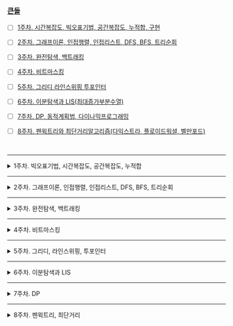 ### [큰돌](https://github.com/Jinsun-Lee/Algorithm-template/tree/master/study/1_bigstone)
- [ ] [1주차. 시간복잡도, 빅오표기법, 공간복잡도, 누적합, 구현](https://blog.naver.com/PostView.naver?blogId=jhc9639&logNo=222283814653&categoryNo=157&parentCategoryNo=0&viewDate=&currentPage=2&postListTopCurrentPage=1&from=postView)
- [ ] [2주차. 그래프이론, 인접행렬, 인접리스트, DFS, BFS, 트리순회](https://blog.naver.com/PostView.naver?blogId=jhc9639&logNo=222289089015&categoryNo=157&parentCategoryNo=0&viewDate=&currentPage=2&postListTopCurrentPage=1&from=postView)
- [ ] [3주차. 완전탐색, 백트래킹](https://blog.naver.com/PostView.naver?blogId=jhc9639&logNo=222300377004&categoryNo=157&parentCategoryNo=0&viewDate=&currentPage=2&postListTopCurrentPage=1&from=postView)
- [ ] [4주차. 비트마스킹](https://blog.naver.com/PostView.naver?blogId=jhc9639&logNo=222310927725&categoryNo=157&parentCategoryNo=0&viewDate=&currentPage=1&postListTopCurrentPage=1&from=postView)
- [ ] [5주차. 그리디 라인스위핑 투포인터](https://blog.naver.com/PostView.naver?blogId=jhc9639&logNo=222319124359&categoryNo=157&parentCategoryNo=0&viewDate=&currentPage=1&postListTopCurrentPage=1&from=postView)
- [ ] [6주차. 이분탐색과 LIS(최대증가부분수열)](https://blog.naver.com/PostView.naver?blogId=jhc9639&logNo=222335391575&categoryNo=157&parentCategoryNo=0&viewDate=&currentPage=1&postListTopCurrentPage=1&from=postView&photoView=0)
- [ ] [7주차. DP, 동적계획법, 다이나믹프로그래밍](https://blog.naver.com/PostView.naver?blogId=jhc9639&logNo=222349317111&categoryNo=157&parentCategoryNo=0&viewDate=&currentPage=1&postListTopCurrentPage=1&from=postView)
- [ ] [8주차. 펜윅트리와 최단거리알고리즘(다익스트라, 플로이드워셜, 벨만포드)](https://blog.naver.com/PostView.naver?blogId=jhc9639&logNo=222349335717&categoryNo=157&parentCategoryNo=0&viewDate=&currentPage=1&postListTopCurrentPage=1&from=postView)


</br> 

---

<details>
    <summary>1주차. 빅오표기법, 시간복잡도, 공간복잡도, 누적합</summary>

    [규현] 24-07-16

1. [실버3] 백준 10158번 "개미"   
    평면 위에서 개미가 주어진 법칙에 따라 움직이는 경로를 계산하는 문제  
    https://www.acmicpc.net/problem/10158   

2. [골드5] 백준 14891번 "톱니바퀴"  
    여러 톱니바퀴가 서로 영향을 주며 회전하는 모습을 구현하는 문제  
    https://www.acmicpc.net/problem/14891

3. [골드5] 백준 14503번 "로봇 청소기"    
    로봇이 주어진 규칙에 따라 방을 청소하는 과정을 구현해야 하는 문제  
    https://www.acmicpc.net/problem/14503

4. 1주차 전체 문제 
    - [ ] 1 - A : 2309 - http://boj.kr/5cbef80aaad4484a8c3ea73bebf2c0ab
    - [ ] 1 - A : 2309 - http://boj.kr/6b0acb8d4af043f88800c74b72d77610
    - [ ] 1 - A : 2309 - http://boj.kr/2da2c198ee3744e2babea1986b2
    - [ ] 1 - B : 10808 - http://boj.kr/1a1898996c8542889b32b4c1b2498dd0
    - [ ] 1 - C : 2979 - http://boj.kr/4e97e76bb0dd438fba134d0aada1c531
    - [ ] 1 - D : 10988 - http://boj.kr/c7b230ec84bf4153a125b858a5ef77e2
    - [ ] 1 - E : 1159 - http://boj.kr/5bf6553f957e4a4586dace497284f319
    - [ ] 1 - F : 11655 - http://boj.kr/a7e74bfb990641249d917c73a9246796
    - [ ] 1 - G : 9996 - http://boj.kr/7c429b5497b149a3a42c4a2d02b9a4b5
    - [ ] 1 - I : 1620 - http://boj.kr/0f8a07e622564e12bd5f262fc8f0d61b
    - [ ] 1 - J : 9375 - http://boj.kr/2c284c870fb64ae8adb0a5760111c03d
    - [ ] 1 - K : 1213 - http://boj.kr/316bc219aa424428a8bc5ae767894d88
    - [ ] 1 - L : 1940 - http://boj.kr/2298726c5e12472bb1882ce7ad96981f
    - [ ] 1 - M : 3986 - http://boj.kr/1797670218184cc385194f46b1b967dd
    - [ ] 1 - N : 1629 - http://boj.kr/18c305ece6324314ad0b7c6941ed9b30

</details>

---

<details>
    <summary>2주차. 그래프이론, 인접행렬, 인접리스트, DFS, BFS, 트리순회</summary>

    [은호] 24-07-29

1. [골드5] ABCDE   
    https://www.acmicpc.net/problem/13023

2. [골드2] 트리의 지름   
    https://www.acmicpc.net/problem/1167

3. [실버2] 트리의 부모찾기   
    https://www.acmicpc.net/problem/11725

4. [골드4] 불  
    https://www.acmicpc.net/problem/5427

5. 2주차 전체 문제 
    - [ ] 2 - A : 2178 – http://boj.kr/2f0e1a0d5eab489dac865b3ee7e0fa80
    - [ ] 2 - B : 1012 - http://boj.kr/c2c09d04946f4cc6844f295e38553ca6
    - [ ] 2 - C : 2468 - http://boj.kr/cf2c8a947f5041b69efd55961657526c
    - [ ] 2 - D : 2583 - http://boj.kr/e94fb8e43b714794a0950505c0091594
    - [ ] 2 - E : 1992 - http://boj.kr/f833f244536f48fa960ea96f9b5a35fb
    - [ ] 2 - F : 2828 - http://boj.kr/fdee73d789cf421db0e71ad9d332cb4a
    - [ ] 2 - H : 4659 - http://boj.kr/e531e15e4f3b4d828f8295934feafd07
    - [ ] 2 - I : 2870 - http://boj.kr/ae47352b83d04d0c9fa5f5e88d697682
    - [ ] 2 - J : 10709 - http://boj.kr/2e4e57d962ef41a9bb4bc8f670ac158c
    - [ ] 2 - K : 3474 - http://boj.kr/89fea6fe8f9241b1980f0fac22342679
    - [ ] 2 - L : 2852 - http://boj.kr/5d5e7e5459524080abec73ee77de2fbe
    - [ ] 2 - M : 1436 - http://boj.kr/20f8f3ad94314cc8ab21a004bf75dbf6
    - [ ] 2 - N : 9012 - http://boj.kr/fd0a8a36c94f49b59150c93831c29243
    - [ ] 2 - O : 4949 -http://boj.kr/5802422930814efeb41969fdf2b6d4d2
    - [ ] 2 - P : 14502 - http://boj.kr/2812582f10eb41dfa63761279266e42f
    - [ ] 2 - Q : 2636 - http://boj.kr/6ac357f0b594460389f0d086aefb2a5d
    - [ ] 2 - R : 1068 - http://boj.kr/ce4d012c085a44918188cb28f01032b0
    - [ ] 2 - S : 1325 - http://boj.kr/fe8da028da1d44b59514bc4b8231fce8
    - [ ] 2 - T : 17298 - http://boj.kr/14db359b008e4b2a9c3658689579f13e

</details>

---

<details>
    <summary>3주차. 완전탐색, 백트래킹</summary>

    [진선] 24-07-31

1. [실버1] 부등호  
    https://www.acmicpc.net/problem/2529

2. [실버1] 컴백홈  
    https://www.acmicpc.net/problem/1189

3. [골드4] 알파벳  
    https://www.acmicpc.net/problem/1987

4. 3주차 전체 문제 
    - [ ] 3 - A : 15686 - http://boj.kr/5b5feb84a65f44c19188df5fbe697fe6
    - [ ] 3 - B : 2589 - http://boj.kr/189c72950ded47cebd40f73d2a368be3
    - [ ] 3 - C : 16234 - http://boj.kr/5d7d83e1069547288f02236c01cc8d5a
    - [ ] 3 - D : 4179 - http://boj.kr/d9a60c043e7d428bac7374f83c5ca09d
    - [ ] 3 - E : 12869 - http://boj.kr/69448cd6c1b24fb193bc7564c7b1d5b0
    - [ ] 3 - F : 16637 - http://boj.kr/b9ba29f807a2445f901edce77df4ad01
    - [ ] 3 - H : 13913 - http://boj.kr/69f8a56f74744fbfb766bbc5fef23a79
    - [ ] 3 - I : 17071 - http://boj.kr/c21e35e4db3143cc9f1e809d10f6eb86
    - [ ] 3 - J : 14497 - http://boj.kr/d5e9b736ccc643fcb10a5351b836faa6
    - [ ] 3 - L : 1987 - http://boj.kr/2a094e84bae14f9091e5c3078337a80f
    - [ ] 3 - M : 2529 - http://boj.kr/f67b0fcc590a4b80b231209f2b8ce34e
    - [ ] 3 - N : 9934 - http://boj.kr/c8e5c1b6404343aeadec9950565be83c
    - [ ] 3 - O : 15684 - http://boj.kr/8f9eaa5b2ae7430db0cc593730eb23d2
    - [ ] 3 - P : 14620 - http://boj.kr/df51efdea3b04dcc85f9a1c2378ade31
    - [ ] 3 - Q : 1189 - http://boj.kr/6d4fdbb2023647f3b2da2d638287a875

</details>

---

<details>
    <summary>4주차. 비트마스킹</summary>

    [영광] 24-08-06

1. [] 막대기   
    https://www.acmicpc.net/problem/1094

2. [] 거듭제곱  
    https://www.acmicpc.net/problem/1740

3. [] 도영이가 만든 맛있는 음식  
    https://www.acmicpc.net/problem/2961

4. 4주차 전체 문제 
    - [ ] 4 - A : 19942 - http://boj.kr/6fd1c581d7154d70a7523d1151aec403  
    - [ ] 4 - B : 1285 - http://boj.kr/658b1e21df234f3b94fa9bd1ca34f0c1
    - [ ] 4 - C : 17471 - http://boj.kr/13099fe68b2a4674aa92e2b5ca5aa0dd
    - [ ] 4 - D : 1987 - http://boj.kr/83cf43180e8e4e06b693b904635263d0
    - [ ] 4 - E : 14890 - http://boj.kr/df5a39010f5247d5bf4c9a0b229e021f
    - [ ] 4 - F : 1062 - http://boj.kr/7943b7d08dcb4d30bec01eabbf160e77
    - [ ] 4 - G : 1094 - http://boj.kr/a2667a942f1e4a838e0012d5e475f0b2
    - [ ] 4 - H : 2234 - http://boj.kr/abe28301fc304e559673d0e7d259951e
    - [ ] 4 - L : 5430 - http://boj.kr/2129f658eb4045f485f71aaf2c220e04
    - [ ] 4 - M : 14405 - http://boj.kr/8399692224d64c13b576fa675192f032
    - [ ] 4 - N : 15353 - http://boj.kr/086b118d3e8345a6a2df8b342959aa1a
    - [ ] 4 - O : 15926 - http://boj.kr/e387e4094a564d429b7b2fdad9a2d02a
    - [ ] 4 - O : 15926 - http://boj.kr/99106163f0d04441ae360f7dbdd83478
    - [ ] 단계별 14단계까지 다 풀기 - https://www.acmicpc.net/step

</details>

---

<details>
    <summary>5주차. 그리디, 라인스위핑, 투포인터</summary>

    [영훈] 24-08-13

1. [실버3] 두 수의 합  
    https://www.acmicpc.net/problem/3273 

2. [실버4] 소가 길을 건너간 이유 3  
    https://www.acmicpc.net/problem/14469

3. [실버2] 1, 2, 3 더하기 3    
    https://www.acmicpc.net/problem/15988

4. 5주차 전체 문제 
    - [ ] 5 - A : 2109 - 
    - [ ] 5 - B : 9935 - http://boj.kr/74b637e8c3cb4f73a4e2fe16c567436e
    - [ ] 5 - B : 9935 - http://boj.kr/d23736ce30c54661a4b75b33da85f93f
    - [ ] 5 - C : 1781 - http://boj.kr/6bdb92878067484e9543da0368b7a8fc
    - [ ] 5 - D : 14469 - http://boj.kr/8488e6476c3347ba82f7ef451f64db4a
    - [ ] 5 - E : 1931 - http://boj.kr/db188a75b9974e3491afcc74eba70f50
    - [ ] 5 - F : 1202 - http://boj.kr/3d368ec3db774d339a9a37edaa0831c8
    - [ ] 5 - G : 1644 - http://boj.kr/d6e7e85a4d2f4d2db4ed40b19817a849
    - [ ] 5 - H : 13144 - http://boj.kr/9ec59109364441b381e3b63c3d0bb7ed
    - [ ] 5 - I : 3273 - http://boj.kr/198ebe631bb141c182acdb154b5bfaee
    - [ ] 5 - J : 1700 - http://boj.kr/680d6abc7e004d7886939b2513c31723
    - [ ] 5 - K : 17144 - http://boj.kr/82a64383f9df4df1b85926627a6382e5
    - [ ] 5 - L : 14889 - http://boj.kr/cb33737424404144bc47d087ea
    - [ ] 5 - M : 12100 - http://boj.kr/9bdd6ea43b91423e990a967b18d5c5d3
    - [ ] 5 - N : 3190 - http://boj.kr/c55486864c0440f381edb93aceb9e09b
    - [ ] 5 - O : 17406 - http://boj.kr/e9715a1eead243349c9b08c4473097f1
    - [ ] 5 - P : 15662 - http://boj.kr/14934117c8f04a898fa1219a648a0989
    - [ ] 5 - Q : 1911 – http://boj.kr/7acc05fce2334a96ab0b05710385a83e
    - [ ] 5 - R : 17825 - http://boj.kr/db0d13a9155748f38feda4624064efd9
    - [ ] 5 - S : 14888 - http://boj.kr/56261dd42fe8477daa22b16db8018f82
    - [ ] 5 - T : 17143 - http://boj.kr/e374ce45edec4589a57498b43d926f1b
    - [ ] 5 - U : 15685 - http://boj.kr/c8e6e5a1e46b423f8ee28a4d30800000
    - [ ] 5 - V : 2632 - http://boj.kr/4d702be689564c12909d64c1b2658de7
    - [ ] 5 - W : 1912 - http://boj.kr/b7243a762b294a5eafa1d3e2d59ebb9e
    - [ ] 5 - X : 15683 – http://boj.kr/827c453845cf4e2ea7814480921575dc
    - [ ] 5 - Y : 17822 - http://boj.kr/1dd5271612e44716ae369425746f8d20
    - [ ] 5 - Z : 2170 - http://boj.kr/fa4236c580624d3881c37f1d823c33e8

</details>

---

<details>
    <summary>6주차. 이분탐색과 LIS</summary>

    [은호] 24-08-21 

4. 6주차 전체 문제 
    - [ ] 6 - A : 2792 - http://boj.kr/dca28b50f6b2490c84283da2e1b042de
    - [ ] 6 - B : 2343 - http://boj.kr/e575431157ef40f48ecb65d4426
    - [ ] 6 - C : 6236 - http://boj.kr/2f2aeeef061540d184beb3d6f1499088
    - [ ] 6 - D : 7795 - http://boj.kr/9964ce091c5948cbaca44af6cefe0f97
    - [ ] 6 - E : 1269 - http://boj.kr/1a4dbe0e0cb2415997ac
    - [ ] 6 - F : 16434 - http://boj.kr/0a8e7dd89d2448c4b66e101bbd32c8da
    - [ ] 6 - F : 16434 - http://boj.kr/d4f6c5d0ba464adfbdfb985b7ac6ac09
    - [ ] 6 - G : 1072 - http://boj.kr/a683363852be4b508750d3f3382be974
    - [ ] 6 - H : 2776 - http://boj.kr/6a21a43f74594cf08963ad0de77ec89a
    - [ ] 6 - I : 14627 - http://boj.kr/1a34f4d0948243deac6d6915bcf1c8e0
    - [ ] 6 - J : 1561 - http://boj.kr/c2fb354cd24049edb34fbd09a91a38d3
    - [ ] 6 - K : 14003 - http://boj.kr/55196bfe0067418bade3005cbd45e7e3
    - [ ] 6 - L : 2670 - http://boj.kr/d34cb3945f0a46f9ae3ba22377c
    - [ ] 6 - M : 11053 - http://boj.kr/f35686ef6dfc429594c53c649a72cd8a
    - [ ] 6 - M : 11053 - http://boj.kr/eb2ea78ca3bd409eb09c15a13c26d92f
    - [ ] 6 - N : 14002 - http://boj.kr/17f8476941034cfa9eb8d55b964690bb
    - [ ] 6 - O : 2565 - http://boj.kr/781fd29992c444638a46b118a95b81d9
    - [ ] 추천문제 5문제 풀기 - https://blog.naver.com/jhc9639/222340359084

</details>

---

<details>
    <summary>7주차. DP</summary>

    [진선] 24-08-27

4. 7주차 전체 문제 
    - [ ] 7 - A : 2098 - http://boj.kr/ded320cb8108483e81827d7499fb82
    - [ ] 7 - B : 17070 - http://boj.kr/da99b8a676b64259a5d599999685ccf3
    - [ ] 7 - C : 1103 - http://boj.kr/825fa2f07d9048779e974fbf961e063a
    - [ ] 7 - D : 2240 - http://boj.kr/78b9180cccc14c76ba20ab94cf5d2810
    - [ ] 7 - D : 2240 - http://boj.kr/e56f0b23d36d4bf88f0caa55fed09acb
    - [ ] 7 - E : 4811 - http://boj.kr/b7de826306854e259723de739a492bdf
    - [ ] 7 - F : 12852 - http://boj.kr/d486bbd727cc44fe96b1dc497b05fd88
    - [ ] 7 - G : 2294 - http://boj.kr/5b0ddfc171964f77869b2f231af69
    - [ ] 7 - H : 2293 - http://boj.kr/c47b895cad5645a192a2ef6f7bf6cb5d
    - [ ] 7 - I : 4781 - http://boj.kr/dc3f6639d3034e0b9309a8c68bdd5f8f
    - [ ] 7 - J : 12865 - http://boj.kr/9bf457df9fb4457c8b5e70a52ca4c933
    - [ ] 7 - K : 1513 - http://boj.kr/60dbddfd09b34a019c1115999cf9e
    - [ ] 7 - L : 1535 – http://boj.kr/a2dad6c8b1a74752b1127f90f914c5ac
    - [ ] 7 - M : 16235 - http://boj.kr/e62e5d9f1f9842da8601a07e548ca1b5
    - [ ] 7 - N : 17136 - http://boj.kr/ac40156090a44a3883d00e1da2250094
    - [ ] 7 - O : 17837 - http://boj.kr/8b75f5061ee34006b3d95160fbaa2564
    - [ ] 7 - P : 14867 - http://boj.kr/01ca758c46154055ab85443720f133cf
    - [ ] 7 - Q : 1344 - http://boj.kr/21dcfcb491724456838629636319d766
    - [ ] 7 - R : 10942 – http://boj.kr/fca6ee00be804cfabbc8c8090225bfd0
    - [ ] 7 - S : 1509 - http://boj.kr/507e6cbfa7664e1aa55ee77ae65a4105
    - [ ] 7 - T : 5557 - http://boj.kr/548988165b0149e6ba12b1220007455c
    - [ ] 7 - U : 1450 - http://boj.kr/bbc255bb9725482587f57b3fb96453d8
    - [ ] 7 - V : 14863 - http://boj.kr/e2104f44bf4b4939ad4c7f8ab7e0bfbd
    - [ ] 7 - W : 2342 - http://boj.kr/2fb0763705824511b802e91e73a8afdd
    - [ ] 7 - X : 1480 - http://boj.kr/4bc3fb632cab4487a92a1b216fc3621d
    - [ ] 7 - Y : 3687 - http://boj.kr/f336d70d0108402e9e272eac85f64857
    - [ ] 7 - Y : 3687 - http://boj.kr/21b4548a1caa47458176414e1bf3d2fe
    - [ ] 단계별풀기 16 단계 14번문제 제외 하고 다 풀기 - https://www.acmicpc.net/step/16 

</details>

---

<details>
    <summary>8주차. 펜윅트리, 최단거리</summary>

    [영광] 24-09-03

4. 8주차 전체 문제 
    - [ ] 8 – A : 2618 - http://boj.kr/43152783f433420999d317437b7014be
    - [ ] 8 – B : 1315 - http://boj.kr/b0cd18f9fb20475fbd643f2b9f56f6ec
    - [ ] 8 – C : 17258 – http://boj.kr/56d99e00ded14c1cacbefe3eb07f6db6
    - [ ] 8 – D : 5419 - http://boj.kr/e2de316bab
    - [ ] 8 – E : 2302 - http://boj.kr/04cdd5e63bc843c2a0491955d767c25c
    - [ ] 8 – F : 1514 – http://boj.kr/17748c0760ba47049173e72c558c6cf7
    - [ ] 8 – G : 17623 - http://boj.kr/00ad4ac2aa44401aaaf96f0a97e14449
    - [ ] 8 – H : 17297 - http://boj.kr/4c160e4bca614744b571c47351a6c419
    - [ ] 8 – I : 1280 - http://boj.kr/44c2eee4e7d84583b105ede311497d38
    - [ ] 8 – J : 3653 - http://boj.kr/7be701572ee54c6990d42dfe4d9ea6af
    - [ ] 8 – K : 2042 - http://boj.kr/d1f5fb2b5ade4869b8a672b008e15e15
    - [ ] 8 – L : 11658 - http://boj.kr/0f0fddc4ee264e0cb9b238aa6819465c
    - [ ] 8 – M : 1486 - http://boj.kr/874184b8f1894296a27a2a7699fd3954
    - [ ] 8 – N : 5719 - http://boj.kr/0a4fdcae351643db83359907f8b3da85
    - [ ] 8 – O : 16118 - http://boj.kr/6f3d01f6b29a414d8be0c709442cc87a
    - [ ] 8 – P : 1219 - http://boj.kr/34
    - [ ] 8 – Q : 1613 - http://boj.kr/b5c331e80b2246a7a52658cc8ea32528
    - [ ] 8 – R : 1238 - http://boj.kr/43cd6d006d824df1bd3846
    - [ ] 8 – S : 9370 - http://boj.kr/e0f765a02fe44618937bb0f02d69d66d
    - [ ] 8 – T : 17612 - http://boj.kr/2b2757f9270842698bc2ac68e22d4869
    - [ ] 8 - U : 4485 - http://boj.kr/5c0465b64fd943d58f0192c1903a1119
    - [ ] 8 - V : 5373 - http://boj.kr/520da64fdd1a48f9b5ec227dc73f0353
    - [ ] 8 - W : 14864 - http://boj.kr/dae88a4d05f845cfbf693b1b2ea9d524
    - [ ] 8 - X : 15972 - http://boj.kr/52caf2495c83482fb5912f0c5cbbf935
    - [ ] 8 - Y : 17616 - http://boj.kr/20fd3e20efdf4a9ba00b3551435476e7
    - [ ] 8 - Z : 17611 - http://boj.kr/4fe2f4bb0369412b98e501a3b043bf24

</details>

</br> 
